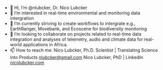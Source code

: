 - 👋 Hi, I’m @nlubcker, Dr. Nico Lubcker
- 👀 I’m interested in real-time environmental and monitoring data intergration
- 🌱 I’m currently striving to create workflows to intergrate e.g., EarthRanger, Movebank, and Ecoscene for biodiversity monitoring
- 💞️ I’m looking to collaborate on projects related to real-time data integration and analyses of telemetry, audio and climate data for real-world applications in Africa. 
- 📫 How to reach me: Nico Lubcker, Ph.D. 
Scientist | Translating Science into Products
nlubcker@gmail.com
Nico Lubcker, PhD | LinkedIn
[nicolubcker.com](https://nicolubcker.com/)
